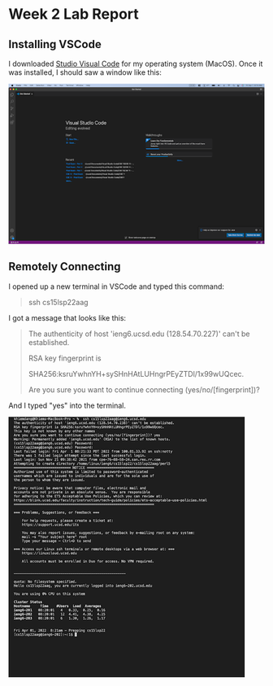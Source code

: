 # Week 2 Lab Report

## Installing VSCode

I downloaded [Studio Visual Code](https://code.visualstudio.com/) for my operating system (MacOS). Once it was installed, I should saw a window like this:

![Studio Visual Code Window](studiovisualcode.png)

## Remotely Connecting

I opened up a new terminal in VSCode and typed this command:

> ssh cs15lsp22aag

I got a message that looks like this:

> The authenticity of host 'ieng6.ucsd.edu (128.54.70.227)' can't be established.
>
> RSA key fingerprint is 
>
>SHA256:ksruYwhnYH+sySHnHAtLUHngrPEyZTDl/1x99wUQcec.
>
>Are you sure you want to continue connecting (yes/no/[fingerprint])?

And I typed "yes" into the terminal.

![Terminal](terminal.png)


